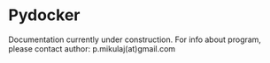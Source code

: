 # Pydocker
Documentation currently under construction. For info about program, please contact author: p.mikulaj(at)gmail.com

